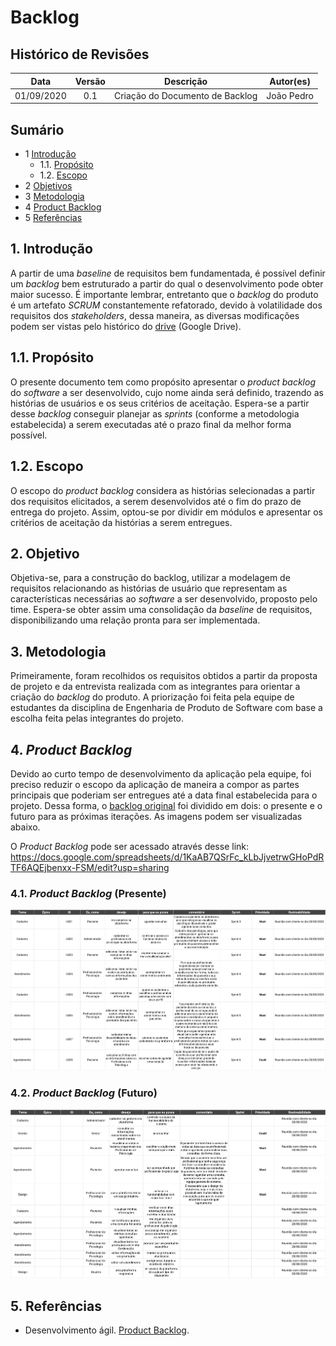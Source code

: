 # Backlog

## Histórico de Revisões

|    Data    |  Versão  |        Descrição       |          Autor(es)          |
|:----------:|:--------:|:----------------------:|:---------------------------:|
| 01/09/2020 |   0.1    | Criação do Documento de Backlog  |   João Pedro  |

## Sumário <a name = "sumario"></a>
  - 1 [Introdução](#introducao)
    - 1.1. [Propósito](#proposito)
    - 1.2. [Escopo](#escopo)
  - 2 [Objetivos](#objetivos)
  - 3 [Metodologia](#metodologia)
  - 4 [Product Backlog](#backlog)
  - 5 [Referências](#referencias)

## 1. Introdução <a name="introducao"></a>

A partir de uma _baseline_ de requisitos bem fundamentada, é possível definir um _backlog_ bem estruturado a partir do qual o desenvolvimento pode obter maior sucesso. É importante lembrar, entretanto que o _backlog_ do produto é um artefato _SCRUM_ constantemente refatorado, devido à volatilidade dos requisitos dos _stakeholders_, dessa maneira, as diversas modificações podem ser vistas pelo histórico do [drive](https://docs.google.com/spreadsheets/d/1KaAB7QSrFc_kLbJjvetrwGHoPdRTF6AQEjbenxx-FSM/edit?usp=sharing) (Google Drive).

## 1.1. Propósito <a name="proposito"></a>

O presente documento tem como propósito apresentar o _product backlog_ do _software_ a ser desenvolvido, cujo nome ainda será definido, trazendo as histórias de usuários e os seus critérios de aceitação. Espera-se a partir desse _backlog_ conseguir planejar as _sprints_ (conforme a metodologia estabelecida) a serem executadas até o prazo final da melhor forma possível.

## 1.2. Escopo <a name="escopo"></a>

O escopo do _product backlog_ considera as histórias selecionadas a partir dos requisitos elicitados, a serem desenvolvidos até o fim do prazo de entrega do projeto. Assim, optou-se por dividir em módulos e apresentar os critérios de aceitação da histórias a serem entregues. 

## 2. Objetivo <a name="objetivos"></a>

Objetiva-se, para a construção do backlog, utilizar a modelagem de requisitos relacionando as histórias de usuário que representam as características necessárias ao _software_ a ser desenvolvido, proposto pelo time. Espera-se obter assim uma consolidação da _baseline_ de requisitos, disponibilizando uma relação pronta para ser implementada. 

## 3. Metodologia <a name="metodologia"></a>

Primeiramente, foram recolhidos os requisitos obtidos a partir da proposta de projeto e da entrevista realizada com as integrantes para orientar a criação do _backlog_ do produto. A priorização foi feita pela equipe de estudantes da disciplina de Engenharia de Produto de Software com base a escolha feita pelas integrantes do projeto.

## 4. _Product Backlog_ <a name="backlog"></a>

Devido ao curto tempo de desenvolvimento da aplicação pela equipe, foi preciso reduzir o escopo da aplicação de maneira a compor as partes principais que poderiam ser entregues até a data final estabelecida para o projeto. Dessa forma, o [backlog original](https://docs.google.com/spreadsheets/d/1tk3AKKslzvp-USAvyrjODCVK4mIj8pOG7cYVpn8alOA/edit?usp=sharing) foi dividido em dois: o presente e o futuro para as próximas iterações. As imagens podem ser visualizadas abaixo. 

O _Product Backlog_ pode ser acessado através desse link: https://docs.google.com/spreadsheets/d/1KaAB7QSrFc_kLbJjvetrwGHoPdRTF6AQEjbenxx-FSM/edit?usp=sharing

### 4.1. _Product Backlog_ (Presente)
![ProductBacklogPresente](./img/backlog_presente.png)

### 4.2. _Product Backlog_ (Futuro)
![ProductBacklogFuturo](./img/backlog_futuro.png)

## 5. Referências <a name="referencias"></a>

 * Desenvolvimento ágil. [Product Backlog](https://www.desenvolvimentoagil.com.br/scrum/product_backlog). 
